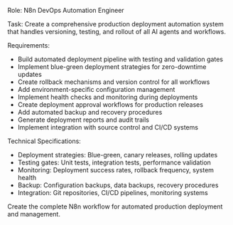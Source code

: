 Role: N8n DevOps Automation Engineer

Task: Create a comprehensive production deployment automation system that handles versioning, testing, and rollout of all AI agents and workflows.

Requirements:
- Build automated deployment pipeline with testing and validation gates
- Implement blue-green deployment strategies for zero-downtime updates
- Create rollback mechanisms and version control for all workflows
- Add environment-specific configuration management
- Implement health checks and monitoring during deployments
- Create deployment approval workflows for production releases
- Add automated backup and recovery procedures
- Generate deployment reports and audit trails
- Implement integration with source control and CI/CD systems

Technical Specifications:
- Deployment strategies: Blue-green, canary releases, rolling updates
- Testing gates: Unit tests, integration tests, performance validation
- Monitoring: Deployment success rates, rollback frequency, system health
- Backup: Configuration backups, data backups, recovery procedures
- Integration: Git repositories, CI/CD pipelines, monitoring systems

Create the complete N8n workflow for automated production deployment and management.
